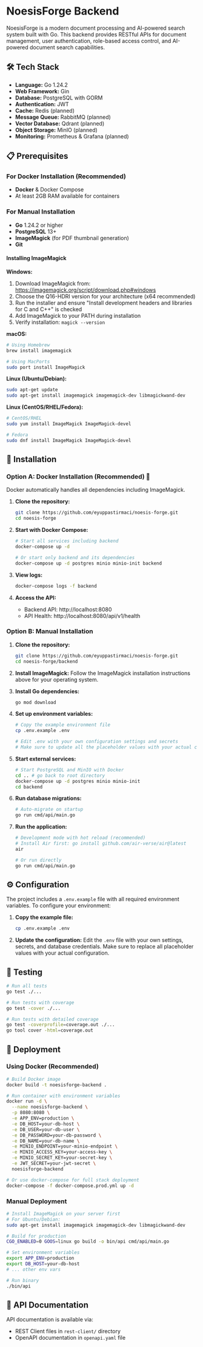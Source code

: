 # NoesisForge Backend

NoesisForge is a modern document processing and AI-powered search system built with Go. This backend provides RESTful APIs for document management, user authentication, role-based access control, and AI-powered document search capabilities.

## 🛠️ Tech Stack

- **Language:** Go 1.24.2
- **Web Framework:** Gin
- **Database:** PostgreSQL with GORM
- **Authentication:** JWT
- **Cache:** Redis (planned)
- **Message Queue:** RabbitMQ (planned)
- **Vector Database:** Qdrant (planned)
- **Object Storage:** MinIO (planned)
- **Monitoring:** Prometheus & Grafana (planned)

## 📋 Prerequisites

### For Docker Installation (Recommended)
- **Docker** & Docker Compose
- At least 2GB RAM available for containers

### For Manual Installation
- **Go** 1.24.2 or higher
- **PostgreSQL** 13+
- **ImageMagick** (for PDF thumbnail generation)
- **Git**

#### Installing ImageMagick

**Windows:**
1. Download ImageMagick from: https://imagemagick.org/script/download.php#windows
2. Choose the Q16-HDRI version for your architecture (x64 recommended)
3. Run the installer and ensure "Install development headers and libraries for C and C++" is checked
4. Add ImageMagick to your PATH during installation
5. Verify installation: `magick --version`

**macOS:**
```bash
# Using Homebrew
brew install imagemagick

# Using MacPorts
sudo port install ImageMagick
```

**Linux (Ubuntu/Debian):**
```bash
sudo apt-get update
sudo apt-get install imagemagick imagemagick-dev libmagickwand-dev
```

**Linux (CentOS/RHEL/Fedora):**
```bash
# CentOS/RHEL
sudo yum install ImageMagick ImageMagick-devel

# Fedora
sudo dnf install ImageMagick ImageMagick-devel
```

## 🚀 Installation

### Option A: Docker Installation (Recommended) 🐳

Docker automatically handles all dependencies including ImageMagick.

1. **Clone the repository:**
   ```bash
   git clone https://github.com/eyuppastirmaci/noesis-forge.git
   cd noesis-forge
   ```

2. **Start with Docker Compose:**
   ```bash
   # Start all services including backend
   docker-compose up -d
   
   # Or start only backend and its dependencies
   docker-compose up -d postgres minio minio-init backend
   ```

3. **View logs:**
   ```bash
   docker-compose logs -f backend
   ```

4. **Access the API:**
   - Backend API: http://localhost:8080
   - API Health: http://localhost:8080/api/v1/health

### Option B: Manual Installation

1. **Clone the repository:**
   ```bash
   git clone https://github.com/eyuppastirmaci/noesis-forge.git
   cd noesis-forge/backend
   ```

2. **Install ImageMagick:**
   Follow the ImageMagick installation instructions above for your operating system.

3. **Install Go dependencies:**
   ```bash
   go mod download
   ```

4. **Set up environment variables:**
   ```bash
   # Copy the example environment file
   cp .env.example .env
   
   # Edit .env with your own configuration settings and secrets
   # Make sure to update all the placeholder values with your actual configuration
   ```

5. **Start external services:**
   ```bash
   # Start PostgreSQL and MinIO with Docker
   cd .. # go back to root directory
   docker-compose up -d postgres minio minio-init
   cd backend
   ```

6. **Run database migrations:**
   ```bash
   # Auto-migrate on startup
   go run cmd/api/main.go
   ```

7. **Run the application:**
   ```bash
   # Development mode with hot reload (recommended)
   # Install Air first: go install github.com/air-verse/air@latest
   air
   
   # Or run directly
   go run cmd/api/main.go
   ```

## ⚙️ Configuration

The project includes a `.env.example` file with all required environment variables. To configure your environment:

1. **Copy the example file:**
   ```bash
   cp .env.example .env
   ```

2. **Update the configuration:**
   Edit the `.env` file with your own settings, secrets, and database credentials. Make sure to replace all placeholder values with your actual configuration.



## 🧪 Testing

```bash
# Run all tests
go test ./...

# Run tests with coverage
go test -cover ./...

# Run tests with detailed coverage
go test -coverprofile=coverage.out ./...
go tool cover -html=coverage.out
```

## 🚀 Deployment

### Using Docker (Recommended)
```bash
# Build Docker image
docker build -t noesisforge-backend .

# Run container with environment variables
docker run -d \
  --name noesisforge-backend \
  -p 8080:8080 \
  -e APP_ENV=production \
  -e DB_HOST=your-db-host \
  -e DB_USER=your-db-user \
  -e DB_PASSWORD=your-db-password \
  -e DB_NAME=your-db-name \
  -e MINIO_ENDPOINT=your-minio-endpoint \
  -e MINIO_ACCESS_KEY=your-access-key \
  -e MINIO_SECRET_KEY=your-secret-key \
  -e JWT_SECRET=your-jwt-secret \
  noesisforge-backend

# Or use docker-compose for full stack deployment
docker-compose -f docker-compose.prod.yml up -d
```

### Manual Deployment
```bash
# Install ImageMagick on your server first
# For Ubuntu/Debian:
sudo apt-get install imagemagick imagemagick-dev libmagickwand-dev

# Build for production
CGO_ENABLED=0 GOOS=linux go build -o bin/api cmd/api/main.go

# Set environment variables
export APP_ENV=production
export DB_HOST=your-db-host
# ... other env vars

# Run binary
./bin/api
```



## 📝 API Documentation

API documentation is available via:
- REST Client files in `rest-client/` directory
- OpenAPI documentation in `openapi.yaml` file 
